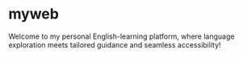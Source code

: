 # myweb

Welcome to my personal English-learning platform, where language exploration meets tailored guidance and seamless accessibility!
